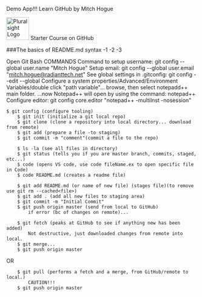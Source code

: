 Demo App!!!
Learn GitHub
by Mitch Hogue

<a href='http://pluralsight.com'><img src='https://gillcleerenpluralsight.blob.core.windows.net/files/pluralsight.png' height='60' alt='Pluralsight Logo'/></a> Starter Course on GitHub

###The basics of README.md syntax
-1
-2
-3

Open Git Bash
COMMANDS
Command to setup username: git config --global user.name "Mitch Hogue"
Setup email: git config --global user.email "mitch.hogue@radianttech.net"
See global settings in .gitconfig: git config --edit --global
Configure a system properties/Advanced/Environment Variables/double click "path variable"...
browse, then select notepadd++ main folder.
...now Notepad++ will open by using the command: notepad++
Configure editor: git config core.editor "notepad++ -multiInst -nosession"

    $ git config (configure tooling)
    	$ git init (initialize a git local repo)
    	$ git clone (clone a repository into local directory... download from remote)
    	$ git add (prepare a file -to staging)
    	$ git commit -m "comment"(commit a file to the repo)

    	$ ls -la (see all files in directory)
    	$ git status (tells you if you are master branch, commits, staged, etc...)
    	$ code (opens VS code, use code fileName.ex to open specific file in Code)
    	$ code README.md (creates a readme file)

    	$ git add README.md (or name of new file) (stages file)(to remove use git rm --cached<file>)
    	$ git add . (add all new files to staging area)
    	$ git commit -m "Initial Commit"
    	$ git push origin master (send from local to GitHub)
    		if error (bc of changes on remote)...

    	$ git fetch (peaks at GitHub to see if anything new has been added)
    		Not destructive, just downloaded changes from remote into local.
    	$ git merge...
    	$ git push origin master


OR

    	$ git pull (performs a fetch and a merge, from GitHub/remote to local.)
    		CAUTION!!!
    	$ git push origin master
